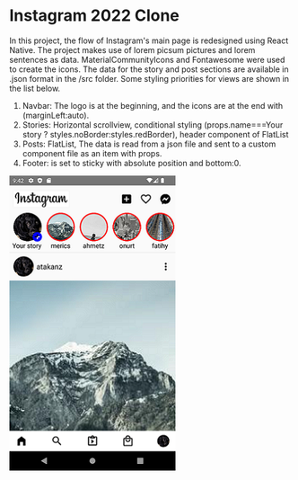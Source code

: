 # Instagram 2022 Clone

In this project, the flow of Instagram's main page is redesigned using React Native. The project makes use of lorem picsum pictures and lorem sentences as data. MaterialCommunityIcons and Fontawesome were used to create the icons.
The data for the story and post sections are available in .json format in the /src folder. Some styling priorities for views are shown in the list below. 

1) Navbar: The logo is at the beginning, and the icons are at the end with (marginLeft:auto). 
2) Stories: Horizontal scrollview, conditional styling (props.name===Your story ? styles.noBorder:styles.redBorder), header component of FlatList
3) Posts: FlatList, The data is read from a json file and sent to a custom component file as an item with props. 
4) Footer: is set to sticky with absolute position and bottom:0. 


![ScreenShot](instagramApp1.png)





